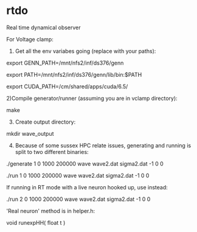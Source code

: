 # rtdo
Real time dynamical observer


For Voltage clamp:
1) Get all the env variabes going (replace with your paths):

export GENN_PATH=/mnt/nfs2/inf/ds376/genn

export PATH=/mnt/nfs2/inf/ds376/genn/lib/bin:$PATH

export CUDA_PATH=/cm/shared/apps/cuda/6.5/



2)Compile generator/runner (assuming you are in vclamp directory):

make



3) Create output directory:

mkdir wave_output



4) Because of some sussex HPC relate issues, generating and running is split to two different binaries:

./generate 1 0 1000 200000 wave wave2.dat sigma2.dat -1 0 0

./run 1 0 1000 200000 wave wave2.dat sigma2.dat -1 0 0

If running in RT mode with a live neuron hooked up, use instead:

./run 2 0 1000 200000 wave wave2.dat sigma2.dat -1 0 0


'Real neuron' method is in helper.h:

void runexpHH( float t )
